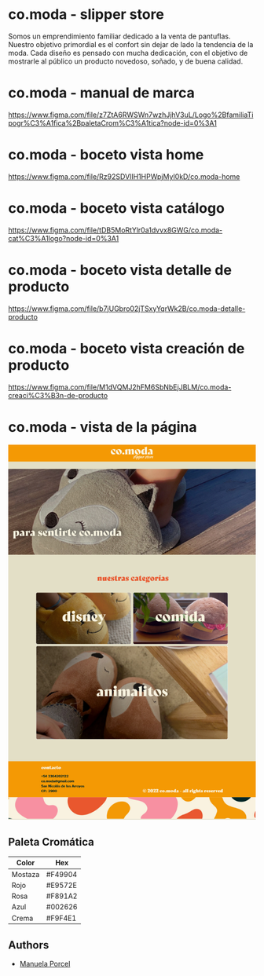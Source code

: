 
# co.moda - slipper store

Somos un emprendimiento familiar dedicado a la venta
de pantuflas. Nuestro objetivo primordial es el confort
sin dejar de lado la tendencia de la moda.
Cada diseño es pensado con mucha dedicación, con el 
objetivo de mostrarle al público un producto novedoso,
soñado, y de buena calidad.

# co.moda - manual de marca
https://www.figma.com/file/z7ZtA6RWSWn7wzhJjhV3uL/Logo%2BfamiliaTipogr%C3%A1fica%2BpaletaCrom%C3%A1tica?node-id=0%3A1

# co.moda - boceto vista home
https://www.figma.com/file/Rz92SDVIlH1HPWpjMyI0kD/co.moda-home

# co.moda - boceto vista catálogo
https://www.figma.com/file/tDB5MoRtYlr0a1dvvx8GWG/co.moda-cat%C3%A1logo?node-id=0%3A1

# co.moda - boceto vista detalle de producto
https://www.figma.com/file/b7jUGbro02jTSxyYqrWk2B/co.moda-detalle-producto

# co.moda - boceto vista creación de producto
https://www.figma.com/file/M1dVQMJ2hFM6SbNbEjJBLM/co.moda-creaci%C3%B3n-de-producto

# co.moda - vista de la página
![Image text](https://github.com/ManuMug/imagenes/blob/main/HOME.png)
## Paleta Cromática

| Color             | Hex                                                                |
| ----------------- | ------------------------------------------------------------------ |
| Mostaza |  #F49904 |
| Rojo | #E9572E |
| Rosa | #F891A2 |
| Azul |  #002626 |
| Crema | #F9F4E1 |


## Authors

- [Manuela Porcel](https://www.github.com/ManuMug)

